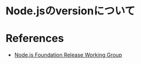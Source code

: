 Node.jsのversionについて
===============================

# References

+ [Node.js Foundation Release Working Group](https://github.com/nodejs/Release)